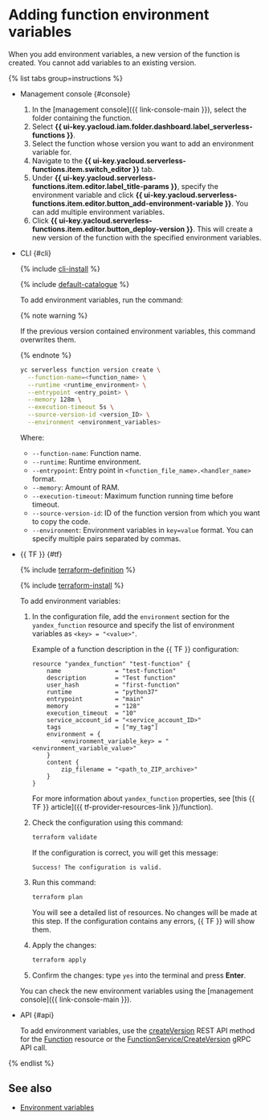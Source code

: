 # Adding function environment variables

When you add environment variables, a new version of the function is created. You cannot add variables to an existing version.

{% list tabs group=instructions %}

- Management console {#console}
    
    1. In the [management console]({{ link-console-main }}), select the folder containing the function.
    1. Select **{{ ui-key.yacloud.iam.folder.dashboard.label_serverless-functions }}**.
    1. Select the function whose version you want to add an environment variable for.
    1. Navigate to the **{{ ui-key.yacloud.serverless-functions.item.switch_editor }}** tab.
    1. Under **{{ ui-key.yacloud.serverless-functions.item.editor.label_title-params }}**, specify the environment variable and click **{{ ui-key.yacloud.serverless-functions.item.editor.button_add-environment-variable }}**. You can add multiple environment variables.
    1. Click **{{ ui-key.yacloud.serverless-functions.item.editor.button_deploy-version }}**. This will create a new version of the function with the specified environment variables.
    
- CLI {#cli}

    {% include [cli-install](../../../_includes/cli-install.md) %}

    {% include [default-catalogue](../../../_includes/default-catalogue.md) %}

    To add environment variables, run the command:

    {% note warning %}

    If the previous version contained environment variables, this command overwrites them.

    {% endnote %}

    ```bash
    yc serverless function version create \
      --function-name=<function_name> \
      --runtime <runtime_environment> \
      --entrypoint <entry_point> \
      --memory 128m \
      --execution-timeout 5s \
      --source-version-id <version_ID> \
      --environment <environment_variables>
    ```

    Where:

    * `--function-name`: Function name.
    * `--runtime`: Runtime environment.
    * `--entrypoint`: Entry point in `<function_file_name>.<handler_name>` format.
    * `--memory`: Amount of RAM.
    * `--execution-timeout`: Maximum function running time before timeout.
    * `--source-version-id`: ID of the function version from which you want to copy the code.
    * `--environment`: Environment variables in `key=value` format. You can specify multiple pairs separated by commas.

- {{ TF }} {#tf}

    {% include [terraform-definition](../../../_tutorials/_tutorials_includes/terraform-definition.md) %}

    {% include [terraform-install](../../../_includes/terraform-install.md) %}

    To add environment variables:

    1. In the configuration file, add the `environment` section for the `yandex_function` resource and specify the list of environment variables as `<key> = "<value>"`.

       Example of a function description in the {{ TF }} configuration:
      
        ```hcl
        resource "yandex_function" "test-function" {
            name               = "test-function"
            description        = "Test function"
            user_hash          = "first-function"
            runtime            = "python37"
            entrypoint         = "main"
            memory             = "128"
            execution_timeout  = "10"
            service_account_id = "<service_account_ID>"
            tags               = ["my_tag"]
            environment = {
                <environment_variable_key> = "<environment_variable_value>"
            }
            content {
                zip_filename = "<path_to_ZIP_archive>"
            }
        }
        ```

        For more information about `yandex_function` properties, see [this {{ TF }} article]({{ tf-provider-resources-link }}/function).

    1. Check the configuration using this command:
        
       ```bash
       terraform validate
       ```

       If the configuration is correct, you will get this message:
        
       ```text
       Success! The configuration is valid.
       ```

    1. Run this command:

       ```bash
       terraform plan
       ```

       You will see a detailed list of resources. No changes will be made at this step. If the configuration contains any errors, {{ TF }} will show them.
         
    1. Apply the changes:

       ```bash
       terraform apply
       ```

    1. Confirm the changes: type `yes` into the terminal and press **Enter**.
      
    You can check the new environment variables using the [management console]({{ link-console-main }}).

- API {#api}

    To add environment variables, use the [createVersion](../../functions/api-ref/Function/createVersion.md) REST API method for the [Function](../../functions/api-ref/Function/index.md) resource or the [FunctionService/CreateVersion](../../functions/api-ref/grpc/Function/createVersion.md) gRPC API call.


{% endlist %}


## See also

* [Environment variables](../../concepts/runtime/environment-variables.md#env)